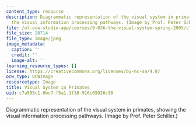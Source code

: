 ```yaml
---
content_type: resource
description: Diagrammatic representation of the visual system in primates, showing
  the visual information processing pathways. (Image by Prof. Peter Schiller.)
file: /ol-ocw-studio-app/courses/9-036-the-visual-system-spring-2005/c7a505c10bc7f5a11f38916c05926c90_chp_9_036_visual2.jpg
file_size: 20714
file_type: image/jpeg
image_metadata:
  caption: ''
  credit: ''
  image-alt: ''
learning_resource_types: []
license: https://creativecommons.org/licenses/by-nc-sa/4.0/
ocw_type: OCWImage
resourcetype: Image
title: Visual System in Primates
uid: c7a505c1-0bc7-f5a1-1f38-916c05926c90
---
```

Diagrammatic representation of the visual system in primates, showing the visual information processing pathways. (Image by Prof. Peter Schiller.)